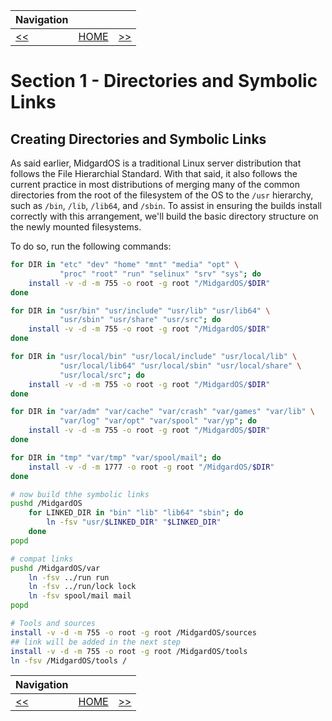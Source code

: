 | Navigation |||
| --- | --- | ---: |
| [<<](./ManageDisk.md) | [HOME](./README.md) | [>>](./CreateBuildUser.md) |

# Section 1 - Directories and Symbolic Links

## Creating Directories and Symbolic Links

As said earlier, MidgardOS is a traditional Linux server distribution that follows the File Hierarchial Standard. With that said, it also follows the current practice in most distributions of merging many of the common directories from the root of the filesystem of the OS to the `/usr` hierarchy, such as `/bin`, `/lib`, `/lib64`, and `/sbin`. To assist in ensuring the builds install correctly with this arrangement, we'll build the basic directory structure on the newly mounted filesystems.

To do so, run the following commands:

```bash
for DIR in "etc" "dev" "home" "mnt" "media" "opt" \
           "proc" "root" "run" "selinux" "srv" "sys"; do
    install -v -d -m 755 -o root -g root "/MidgardOS/$DIR"
done

for DIR in "usr/bin" "usr/include" "usr/lib" "usr/lib64" \
           "usr/sbin" "usr/share" "usr/src"; do
    install -v -d -m 755 -o root -g root "/MidgardOS/$DIR"
done

for DIR in "usr/local/bin" "usr/local/include" "usr/local/lib" \
           "usr/local/lib64" "usr/local/sbin" "usr/local/share" \
           "usr/local/src"; do
    install -v -d -m 755 -o root -g root "/MidgardOS/$DIR"
done

for DIR in "var/adm" "var/cache" "var/crash" "var/games" "var/lib" \
           "var/log" "var/opt" "var/spool" "var/yp"; do
    install -v -d -m 755 -o root -g root "/MidgardOS/$DIR"
done

for DIR in "tmp" "var/tmp" "var/spool/mail"; do
    install -v -d -m 1777 -o root -g root "/MidgardOS/$DIR"
done

# now build thhe symbolic links
pushd /MidgardOS
    for LINKED_DIR in "bin" "lib" "lib64" "sbin"; do
        ln -fsv "usr/$LINKED_DIR" "$LINKED_DIR"
    done
popd

# compat links
pushd /MidgardOS/var
    ln -fsv ../run run
    ln -fsv ../run/lock lock
    ln -fsv spool/mail mail
popd

# Tools and sources
install -v -d -m 755 -o root -g root /MidgardOS/sources
## link will be added in the next step
install -v -d -m 755 -o root -g root /MidgardOS/tools
ln -fsv /MidgardOS/tools /
```

| Navigation |||
| --- | --- | ---: |
| [<<](./ManageDisk.md) | [HOME](./README.md) | [>>](./CreateBuildUser.md) |
